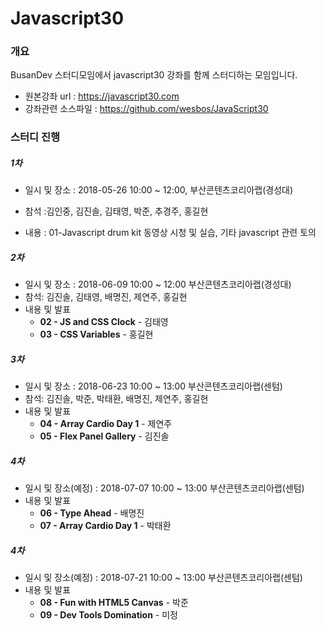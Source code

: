 # Javascript30



### 개요

BusanDev 스터디모임에서 javascript30 강좌를 함께 스터디하는 모임입니다.



* 원본강좌 url : https://javascript30.com
* 강좌관련 소스파일 : https://github.com/wesbos/JavaScript30





### 스터디 진행

##### 1차

* 일시 및 장소 : 2018-05-26 10:00 ~ 12:00, 부산콘텐츠코리아랩(경성대)

* 참석 :김인중, 김진솔, 김태영, 박준, 추경주, 홍길현
* 내용 : 01-Javascript drum kit 동영상 시청 및 실습, 기타 javascript 관련 토의

##### 2차

- 일시 및 장소 : 2018-06-09 10:00 ~ 12:00 부산콘텐츠코리아랩(경성대)
- 참석: 김진솔, 김태영, 배명진, 제연주, 홍길현
- 내용 및 발표
  - **02 - JS and CSS Clock**  - 김태영
  - **03 - CSS Variables** - 홍길현

##### 3차

- 일시 및 장소 : 2018-06-23 10:00 ~ 13:00 부산콘텐츠코리아랩(센텀)
- 참석: 김진솔, 박준, 박태환, 배명진, 제연주, 홍길현
- 내용 및 발표
  - **04 - Array Cardio Day 1**  - 제연주
  - **05 - Flex Panel Gallery** - 김진솔

##### 4차

- 일시 및 장소(예정) : 2018-07-07 10:00 ~ 13:00 부산콘텐츠코리아랩(센텀)
- 내용 및 발표
  - **06 - Type Ahead**  - 배명진
  - **07 -  Array Cardio Day 1** - 박태환



##### 4차

- 일시 및 장소(예정) : 2018-07-21 10:00 ~ 13:00 부산콘텐츠코리아랩(센텀)
- 내용 및 발표
  - **08 - Fun with HTML5 Canvas**  - 박준
  - **09 -  Dev Tools Domination** - 미정

